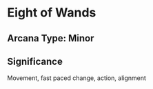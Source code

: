 # Eight of Wands

## Arcana Type: Minor

## Significance 

Movement, fast paced change, action, alignment
